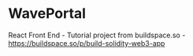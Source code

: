 # WavePortal

React Front End - Tutorial project from buildspace.so - https://buildspace.so/p/build-solidity-web3-app

